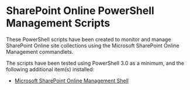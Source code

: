 # SharePoint Online PowerShell Management Scripts

These PowerShell scripts have been created to monitor and manage SharePoint Online site collections using the Microsoft SharePoint Online Management commandlets.

The scripts have been tested using PowerShell 3.0 as a minimum, and the following additional item(s) installed:

- [Microsoft SharePoint Online Management Shell](http://go.microsoft.com/fwlink/p/?LinkId=255251)
